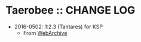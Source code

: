 # Taerobee :: CHANGE LOG

* 2016-0502: 1:2.3 (Tantares) for KSP
	+ From [WebArchive](https://archive.org/details/Taerobee-1-2.3)
